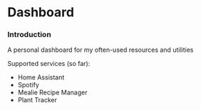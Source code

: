 # Dashboard

### Introduction

A personal dashboard for my often-used resources and utilities

Supported services (so far):
* Home Assistant
* Spotify
* Mealie Recipe Manager
* Plant Tracker
